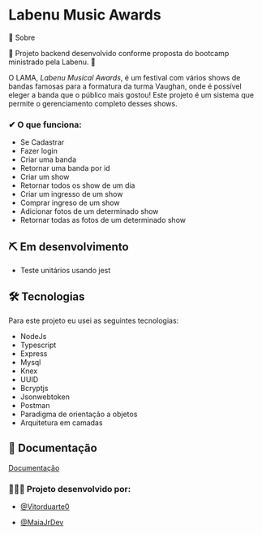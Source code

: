 # Labenu Music Awards

📓 Sobre

🚀 Projeto backend desenvolvido conforme proposta do bootcamp ministrado pela Labenu. 🚀

O LAMA, *Labenu Musical Awards*, é um festival com vários shows de bandas famosas para a formatura da turma Vaughan, onde é possível eleger a banda que o público mais gostou! Este projeto é um sistema que permite o gerenciamento completo desses shows.

### ✔ O que funciona:
- Se Cadastrar
- Fazer login
- Criar uma banda
- Retornar uma banda por id
- Criar um show
- Retornar todos os show de um dia
- Criar um ingresso de um show
- Comprar ingreso de um show
- Adicionar fotos de um determinado show
- Retornar todas as fotos de um determinado show

## ⛏️ Em desenvolvimento
- Teste unitários usando jest

## 🛠 Tecnologias

Para este projeto eu usei as seguintes tecnologias:

- NodeJs
- Typescript
- Express
- Mysql
- Knex
- UUID
- Bcryptjs
- Jsonwebtoken
- Postman
- Paradigma de orientação a objetos
- Arquitetura em camadas

## 📃 Documentação

[Documentação](https://documenter.getpostman.com/view/19296508/UyxjG6Cn)


### 👩‍💻👨‍ Projeto desenvolvido por:

- [@Vitorduarte0](https://github.com/Vitorduarte0)

- [@MaiaJrDev](https://github.com/MaiaJrDev)


